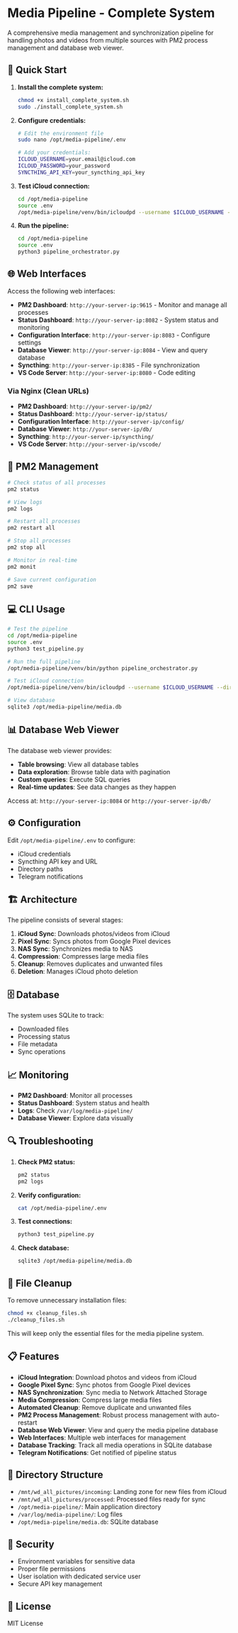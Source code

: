 # Media Pipeline - Complete System

A comprehensive media management and synchronization pipeline for handling photos and videos from multiple sources with PM2 process management and database web viewer.

## 🚀 Quick Start

1. **Install the complete system:**
   ```bash
   chmod +x install_complete_system.sh
   sudo ./install_complete_system.sh
   ```

2. **Configure credentials:**
   ```bash
   # Edit the environment file
   sudo nano /opt/media-pipeline/.env
   
   # Add your credentials:
   ICLOUD_USERNAME=your.email@icloud.com
   ICLOUD_PASSWORD=your_password
   SYNCTHING_API_KEY=your_syncthing_api_key
   ```

3. **Test iCloud connection:**
   ```bash
   cd /opt/media-pipeline
   source .env
   /opt/media-pipeline/venv/bin/icloudpd --username $ICLOUD_USERNAME --directory /mnt/wd_all_pictures/incoming --download-only --recent 5
   ```

4. **Run the pipeline:**
   ```bash
   cd /opt/media-pipeline
   source .env
   python3 pipeline_orchestrator.py
   ```

## 🌐 Web Interfaces

Access the following web interfaces:

- **PM2 Dashboard**: `http://your-server-ip:9615` - Monitor and manage all processes
- **Status Dashboard**: `http://your-server-ip:8082` - System status and monitoring
- **Configuration Interface**: `http://your-server-ip:8083` - Configure settings
- **Database Viewer**: `http://your-server-ip:8084` - View and query database
- **Syncthing**: `http://your-server-ip:8385` - File synchronization
- **VS Code Server**: `http://your-server-ip:8080` - Code editing

### Via Nginx (Clean URLs)

- **PM2 Dashboard**: `http://your-server-ip/pm2/`
- **Status Dashboard**: `http://your-server-ip/status/`
- **Configuration Interface**: `http://your-server-ip/config/`
- **Database Viewer**: `http://your-server-ip/db/`
- **Syncthing**: `http://your-server-ip/syncthing/`
- **VS Code Server**: `http://your-server-ip/vscode/`

## 🔧 PM2 Management

```bash
# Check status of all processes
pm2 status

# View logs
pm2 logs

# Restart all processes
pm2 restart all

# Stop all processes
pm2 stop all

# Monitor in real-time
pm2 monit

# Save current configuration
pm2 save
```

## 💻 CLI Usage

```bash
# Test the pipeline
cd /opt/media-pipeline
source .env
python3 test_pipeline.py

# Run the full pipeline
/opt/media-pipeline/venv/bin/python pipeline_orchestrator.py

# Test iCloud connection
/opt/media-pipeline/venv/bin/icloudpd --username $ICLOUD_USERNAME --directory /mnt/wd_all_pictures/incoming --download-only --recent 5

# View database
sqlite3 /opt/media-pipeline/media.db
```

## 📊 Database Web Viewer

The database web viewer provides:
- **Table browsing**: View all database tables
- **Data exploration**: Browse table data with pagination
- **Custom queries**: Execute SQL queries
- **Real-time updates**: See data changes as they happen

Access at: `http://your-server-ip:8084` or `http://your-server-ip/db/`

## ⚙️ Configuration

Edit `/opt/media-pipeline/.env` to configure:
- iCloud credentials
- Syncthing API key and URL
- Directory paths
- Telegram notifications

## 🏗️ Architecture

The pipeline consists of several stages:

1. **iCloud Sync**: Downloads photos/videos from iCloud
2. **Pixel Sync**: Syncs photos from Google Pixel devices
3. **NAS Sync**: Synchronizes media to NAS
4. **Compression**: Compresses large media files
5. **Cleanup**: Removes duplicates and unwanted files
6. **Deletion**: Manages iCloud photo deletion

## 🗄️ Database

The system uses SQLite to track:
- Downloaded files
- Processing status
- File metadata
- Sync operations

## 📈 Monitoring

- **PM2 Dashboard**: Monitor all processes
- **Status Dashboard**: System status and health
- **Logs**: Check `/var/log/media-pipeline/`
- **Database Viewer**: Explore data visually

## 🔍 Troubleshooting

1. **Check PM2 status:**
   ```bash
   pm2 status
   pm2 logs
   ```

2. **Verify configuration:**
   ```bash
   cat /opt/media-pipeline/.env
   ```

3. **Test connections:**
   ```bash
   python3 test_pipeline.py
   ```

4. **Check database:**
   ```bash
   sqlite3 /opt/media-pipeline/media.db
   ```

## 🧹 File Cleanup

To remove unnecessary installation files:

```bash
chmod +x cleanup_files.sh
./cleanup_files.sh
```

This will keep only the essential files for the media pipeline system.

## 📋 Features

- **iCloud Integration**: Download photos and videos from iCloud
- **Google Pixel Sync**: Sync photos from Google Pixel devices
- **NAS Synchronization**: Sync media to Network Attached Storage
- **Media Compression**: Compress large media files
- **Automated Cleanup**: Remove duplicate and unwanted files
- **PM2 Process Management**: Robust process management with auto-restart
- **Database Web Viewer**: View and query the media pipeline database
- **Web Interfaces**: Multiple web interfaces for management
- **Database Tracking**: Track all media operations in SQLite database
- **Telegram Notifications**: Get notified of pipeline status

## 📁 Directory Structure

- `/mnt/wd_all_pictures/incoming`: Landing zone for new files from iCloud
- `/mnt/wd_all_pictures/processed`: Processed files ready for sync
- `/opt/media-pipeline/`: Main application directory
- `/var/log/media-pipeline/`: Log files
- `/opt/media-pipeline/media.db`: SQLite database

## 🔐 Security

- Environment variables for sensitive data
- Proper file permissions
- User isolation with dedicated service user
- Secure API key management

## 📝 License

MIT License
